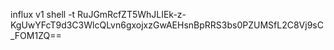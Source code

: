 influx v1 shell -t RuJGmRcfZT5WhJLIEk-z-KgUwYFcT9d3C3WlcQLvn6gxojxzGwAEHsnBpRRS3bs0PZUMSfL2C8Vj9sC_FOM1ZQ==